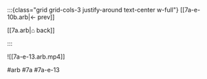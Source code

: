 :::{class="grid grid-cols-3 justify-around text-center w-full"}
[[7a-e-10b.arb|← prev]]

[[7a.arb|⌂ back]]

<span/>

:::

![[7a-e-13.arb.mp4]]

#arb #7a #7a-e-13

